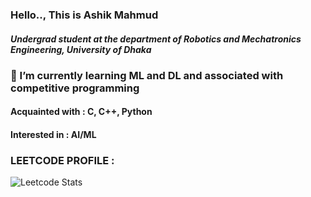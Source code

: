 ### Hello.., This is Ashik Mahmud
##### Undergrad student at the department of Robotics and Mechatronics Engineering, University of Dhaka



### 🌱 I’m currently learning ML and DL and associated with competitive programming



#### Acquainted with : C, C++, Python
#### Interested in : AI/ML

### LEETCODE PROFILE : 
![Leetcode Stats](https://leetcard.jacoblin.cool/ashik1104?ext=contest)
<!--
**ashik1104/ashik1104** is a ✨ _special_ ✨ repository because its `README.md` (this file) appears on your GitHub profile.

Here are some ideas to get you started:

- 🔭 I’m currently working on ...
- 🌱 I’m currently learning ...
- 👯 I’m looking to collaborate on ...
- 🤔 I’m looking for help with ...
- 💬 Ask me about ...
- 📫 How to reach me: ...
- 😄 Pronouns: ...
- ⚡ Fun fact: ...
-->
